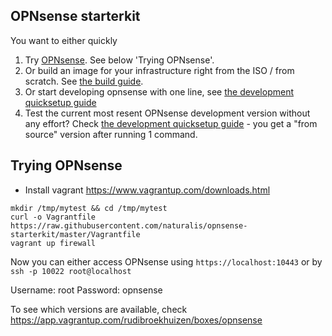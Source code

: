 ## OPNsense starterkit

You want to either quickly 

1. Try [OPNsense](https://opnsense.org). See below 'Trying OPNsense'.
2. Or build an image for your infrastructure right from the ISO / from scratch. See [the build guide](build/README.md).
3. Or start developing opnsense with one line, see [the development quicksetup guide](development/README.md)
4. Test the current most resent OPNsense development version without any effort? Check [the development quicksetup guide](development/README.md) - you get a "from source" version after running 1 command.

## Trying OPNsense

 - Install vagrant https://www.vagrantup.com/downloads.html
 
 ```
mkdir /tmp/mytest && cd /tmp/mytest
curl -o Vagrantfile https://raw.githubusercontent.com/naturalis/opnsense-starterkit/master/Vagrantfile
vagrant up firewall
```

Now you can either access OPNsense using `https://localhost:10443` or by `ssh -p 10022 root@localhost`

Username: root
Password: opnsense

To see which versions are available, check https://app.vagrantup.com/rudibroekhuizen/boxes/opnsense
